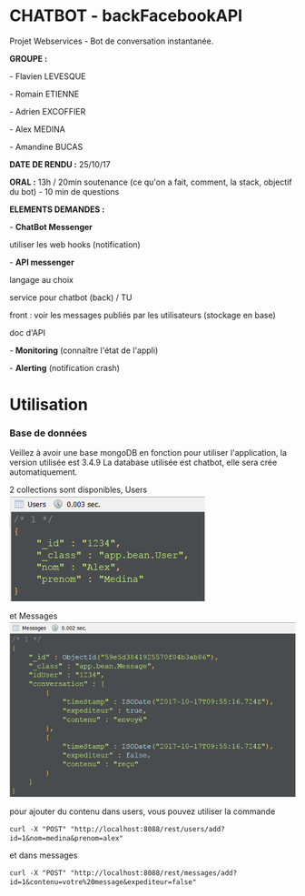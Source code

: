 # CHATBOT - backFacebookAPI
Projet Webservices - Bot de conversation instantanée.

<p><p><B>GROUPE :</B>
<p>- Flavien LEVESQUE</p>
<p>- Romain ETIENNE</p>
<p>- Adrien EXCOFFIER</p>
<p>- Alex MEDINA</p>
<p>- Amandine BUCAS</p>
</p></p>

<p><p><B>DATE DE RENDU :</B>
25/10/17</p></p>

<p><p><B>ORAL :</B> 
13h / 20min soutenance (ce qu'on a fait, comment, la stack, objectif du bot) - 10 min de questions</p></p>

<p><p><B>ELEMENTS DEMANDES :</B>
<p> - <B>ChatBot Messenger</B>
	      <p> utiliser les web hooks (notification)
<p> - <B>API messenger</B>
	      <p> langage au choix
	      <p> service pour chatbot (back) / TU
	      <p> front : voir les messages publiés par les utilisateurs (stockage en base)
	      <p> doc d'API
<p> - <B>Monitoring</B> (connaître l'état de l'appli)
<p> - <B>Alerting</B> (notification crash)</p></p>

# Utilisation

### Base de données

<p>Veillez à avoir une base mongoDB en fonction pour utiliser l'application, la version utilisée est 3.4.9
La database utilisée est chatbot, elle sera crée automatiquement.</p>

2 collections sont disponibles, Users 
![Users](https://github.com/LevFlavien/chatbot/blob/master/images/users.png)

et Messages
![Messages](https://github.com/LevFlavien/chatbot/blob/master/images/messages.png)

pour ajouter du contenu dans users, vous pouvez utiliser la commande 
```
curl -X "POST" "http://localhost:8088/rest/users/add?id=1&nom=medina&prenom=alex"
```
et dans messages
```
curl -X "POST" "http://localhost:8088/rest/messages/add?id=1&contenu=votre%20message&expediteur=false"
```
